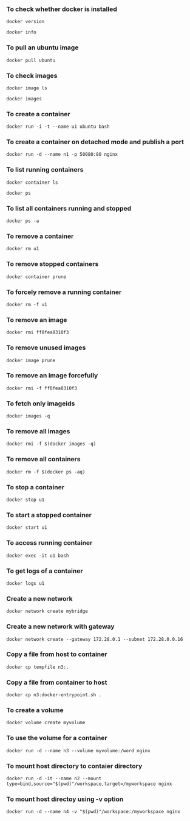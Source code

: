 ### To check whether docker is installed

```docker version```

```docker info```

### To pull an ubuntu image

```docker pull ubuntu```

### To check images

```docker image ls```

```docker images```

### To create a container

```docker run -i -t --name u1 ubuntu bash```

### To create a container on detached mode and publish a port

```docker run -d --name n1 -p 50080:80 nginx```

### To list running containers

```docker container ls```

```docker ps```

### To list all containers running and stopped

```docker ps -a```

### To remove a container 

```docker rm u1```

### To remove stopped containers

```docker container prune```

### To forcely remove a running container

```docker rm -f u1```

### To remove an image

```docker rmi ff0fea8310f3```

### To remove unused images

```docker image prune```

### To remove an image forcefully

```docker rmi -f ff0fea8310f3```

### To fetch only imageids

```docker images -q```

### To remove all images 

```docker rmi -f $(docker images -q)```

### To remove all containers

```docker rm -f $(docker ps -aq)```

### To stop a container

```docker stop u1```

### To start a stopped container

```docker start u1```

### To access running container

```docker exec -it u1 bash```

### To get logs of a container

```docker logs u1```

### Create a new network

```docker network create mybridge```

### Create a new network with gateway

```docker network create --gateway 172.28.0.1 --subnet 172.28.0.0.16```

### Copy a file from host to container

```docker cp tempfile n3:.```

### Copy a file from container to host

```docker cp n3:docker-entrypoint.sh .```

### To create a volume

```docker volume create myvolume```

### To use the volume for a container

```docker run -d --name n3 --volume myvolume:/word nginx```

### To mount host directory to contaier directory

```docker run -d -it --name n2 --mount type=bind,source="$(pwd)"/workspace,target=/myworkspace nginx```

### To mount host directoy using -v option

```docker run -d --name n4 -v "$(pwd)"/workspace:/myworkspace nginx```